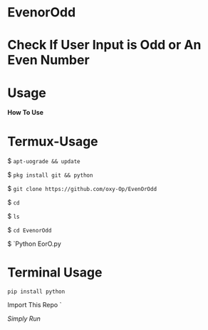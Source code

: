 # EvenorOdd
<h1> Check If User Input is Odd or An Even Number</h1>

# Usage 

<p><b>How To Use </b></p>

# Termux-Usage 

$ `apt-uograde && update`

$ `pkg install git && python`

$ `git clone https://github.com/oxy-Op/EvenOrOdd`

$ `cd `

$ `ls `

$ `cd EvenorOdd`

$ `Python EorO.py

# Terminal Usage

`pip install python `

<p> Import This Repo ` </p>

<p><i>Simply Run</i></p>


